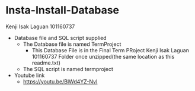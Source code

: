 # Insta-Install-Database
Kenji Isak Laguan
101160737
- Database file and SQL script supplied 
	- The Database file is named TermProject
		- This Database File is in the Final Term PRoject Kenji Isak Laguan 101160737 Folder once unzipped(the same location as this readme.txt) 
	- The SQL script is named termproject
- Youtube link 
	- https://youtu.be/BlWd4YZ-NvI
